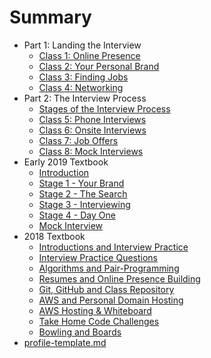 # Summary

<!--* [Job Ready Checklist](2019-summer/job-ready-checklist.md)-->
* Part 1: Landing the Interview
  * [Class 1: Online Presence](2019-summer/1-online-presence.md)
  * [Class 2: Your Personal Brand](2019-summer/2-personal-brand.md)
  * [Class 3: Finding Jobs](2019-summer/3-job-search.md)
  * [Class 4: Networking](2019-summer/4-networking.md)
* Part 2: The Interview Process
  * [Stages of the Interview Process](2019-summer/interview-process.md)
  * [Class 5: Phone Interviews](2019-summer/5-phone-interview.md)
  * [Class 6: Onsite Interviews](2019-summer/6-whiteboarding.md)
  * [Class 7: Job Offers](2019-summer/7-job-offer.md)
  * [Class 8: Mock Interviews](2019-summer/8-mock-interview.md)
* Early 2019 Textbook
  * [Introduction](lessons/INTRODUCTION.md)
  * [Stage 1 - Your Brand](lessons/BRANDING.md)
  * [Stage 2 - The Search](lessons/SEARCH.md)
  * [Stage 3 - Interviewing](lessons/INTERVIEWING.md)
  * [Stage 4 - Day One](lessons/DAYONE.md)
  * [Mock Interview](lessons/MOCKINTERVIEW.md)
* 2018 Textbook
  * [Introductions and Interview Practice](lessons/INTRODUCTIONS.md)
  * [Interview Practice Questions](lessons/PRACTICEQUESTIONS.md)
  * [Algorithms and Pair-Programming](lessons/ALGORITHMSPAIRPROGRAMMING.md)
  * [Resumes and Online Presence Building](lessons/RESUMESONLINE.md)
  * [Git, GitHub and Class Repository](lessons/GITHUB.md)
  * [AWS and Personal Domain Hosting](lessons/AWSHOSTING.md)
  * [AWS Hosting & Whiteboard](lessons/WHITEBOARDING.md)
  * [Take Home Code Challenges](lessons/TAKEHOME.md)
  * [Bowling and Boards](lessons/WHITEBOARDING2.md)
* [profile-template.md](lessons/profile-template.md)
